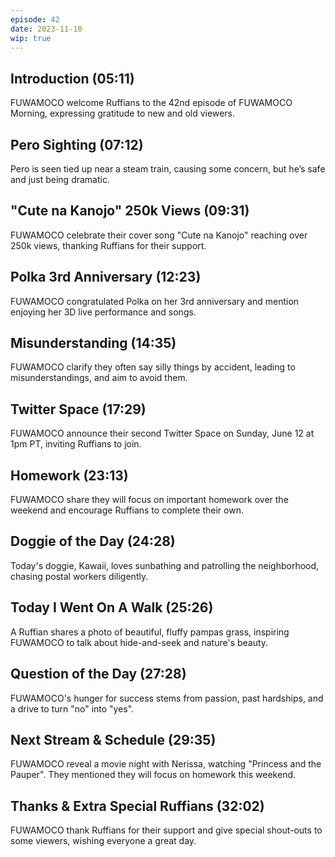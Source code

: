 ```yaml
---
episode: 42
date: 2023-11-10
wip: true
---
```


## Introduction (05:11)

FUWAMOCO welcome Ruffians to the 42nd episode of FUWAMOCO Morning, expressing gratitude to new and old viewers.

## Pero Sighting (07:12)

Pero is seen tied up near a steam train, causing some concern, but he’s safe and just being dramatic.

## "Cute na Kanojo" 250k Views (09:31)

FUWAMOCO celebrate their cover song "Cute na Kanojo" reaching over 250k views, thanking Ruffians for their support.

## Polka 3rd Anniversary (12:23)

FUWAMOCO congratulated Polka on her 3rd anniversary and mention enjoying her 3D live performance and songs.

## Misunderstanding (14:35)

FUWAMOCO clarify they often say silly things by accident, leading to misunderstandings, and aim to avoid them.

## Twitter Space (17:29)

FUWAMOCO announce their second Twitter Space on Sunday, June 12 at 1pm PT, inviting Ruffians to join.

## Homework (23:13)

FUWAMOCO share they will focus on important homework over the weekend and encourage Ruffians to complete their own.

## Doggie of the Day (24:28)

Today's doggie, Kawaii, loves sunbathing and patrolling the neighborhood, chasing postal workers diligently.

## Today I Went On A Walk (25:26)

A Ruffian shares a photo of beautiful, fluffy pampas grass, inspiring FUWAMOCO to talk about hide-and-seek and nature's beauty.

## Question of the Day (27:28)

FUWAMOCO's hunger for success stems from passion, past hardships, and a drive to turn "no" into "yes".

## Next Stream & Schedule (29:35)

FUWAMOCO reveal a movie night with Nerissa, watching "Princess and the Pauper". They mentioned they will focus on homework this weekend.

## Thanks & Extra Special Ruffians (32:02)

FUWAMOCO thank Ruffians for their support and give special shout-outs to some viewers, wishing everyone a great day.
